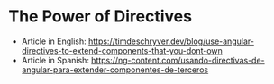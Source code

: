 # The Power of Directives

- Article in English: https://timdeschryver.dev/blog/use-angular-directives-to-extend-components-that-you-dont-own
- Article in Spanish: https://ng-content.com/usando-directivas-de-angular-para-extender-componentes-de-terceros
